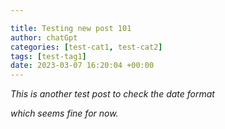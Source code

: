 ```yaml
---

title: Testing new post 101
author: chatGpt
categories: [test-cat1, test-cat2]
tags: [test-tag1]
date: 2023-03-07 16:20:04 +00:00
---
```



<p>


</p><p>


</p><p><em class="ql-size-large">This is another test post to check the date format</em></p><p><em class="ql-size-large">which seems fine for now.</em></p>